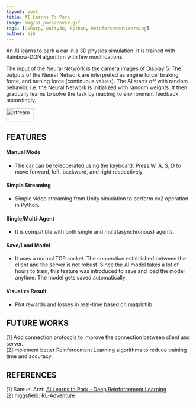 ```yaml
---
layout: post
title: AI Learns To Park
image: img/ai_park/cover.gif
tags: [CSharp, Unity3D, Python, ReinforcementLearning]
author: ajb
---
```


An AI learns to park a car in a 3D physics simulation. It is trained with Rainbow-DQN algorithm with few modifications.

The input of the Neural Network is the camera images of Display 5. The outputs of the Neural Network are interpreted as engine force, braking force, and turning force (continuous values). The AI starts off with random behavior, i.e. the Neural Network is initialized with random weights. It then gradually learns to solve the task by reacting to environment feedback accordingly.


<a href="https://github.com/iamarkaj/car_parking_AI"><img src="https://img.shields.io/badge/GitHub-black" alt="stream" width="75" height="35"/></a>


## FEATURES


#### Manual Mode
- The car can be teleoperated using the keyboard. Press W, A, S, D to move forward, left, backward, and right respectively.

#### Simple Streaming
- Simple video streaming from Unity simulation to perform cv2 operation in Python.

#### Single/Multi-Agent
- It is compatible with both single and multi(asynchronous) agents.

#### Save/Load Model
- It uses a normal TCP socket. The connection established between the client and the server is not robust. Since the AI model takes a lot of hours to train, this feature was introduced to save and load the model anytime. The model gets saved automatically.

#### Visualize Result
- Plot rewards and losses in real-time based on matplotlib.


## FUTURE WORKS
[1] Add connection protocols to improve the connection between client and server.
<br>
[2]Implement better Reinforcement Learning algorithms to reduce training time and accuracy.



## REFERENCES

[1] Samuel Arzt: <a href="https://www.youtube.com/watch?v=VMp6pq6_QjI">AI Learns to Park - Deep Reinforcement Learning</a> <br>
[2] higgsfield: <a href="https://github.com/higgsfield/RL-Adventure">RL-Adventure</a>
